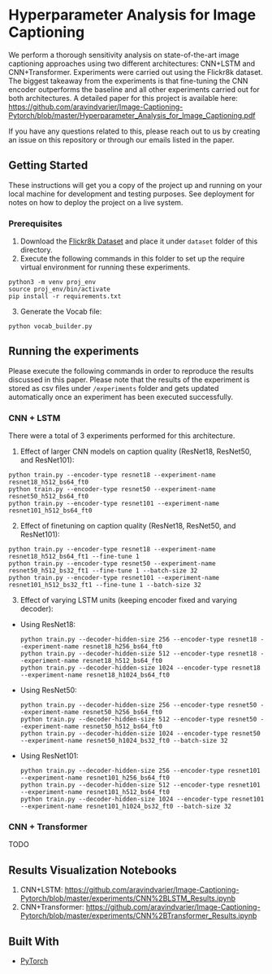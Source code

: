 #  Hyperparameter Analysis for Image Captioning

We perform a thorough sensitivity analysis on state-of-the-art image captioning approaches using two different architectures: CNN+LSTM and CNN+Transformer. Experiments were carried out using the Flickr8k dataset. The biggest takeaway from the experiments is that fine-tuning the CNN encoder outperforms the baseline and all other experiments carried out for both architectures. A detailed paper for this project is available here: https://github.com/aravindvarier/Image-Captioning-Pytorch/blob/master/Hyperparameter_Analysis_for_Image_Captioning.pdf

If you have any questions related to this, please reach out to us by creating an issue on this repository or through our emails listed in the paper.

## Getting Started

These instructions will get you a copy of the project up and running on your local machine for development and testing purposes. See deployment for notes on how to deploy the project on a live system.

### Prerequisites
1. Download the [Flickr8k Dataset](https://www.kaggle.com/shadabhussain/flickr8k) and place it under `dataset` folder of this directory.
2. Execute the following commands in this folder to set up the require virtual environment for running these experiments.

```
python3 -m venv proj_env
source proj_env/bin/activate
pip install -r requirements.txt
```

3. Generate the Vocab file:
```
python vocab_builder.py
```

## Running the experiments
Please execute the following commands in order to reproduce the results discussed in this paper. Please note that the results of the experiment is stored as csv files under `/experiments` folder and gets updated automatically once an experiment has been executed successfully.

### CNN + LSTM
There were a total of 3 experiments performed for this architecture.

1. Effect of larger CNN models on caption quality (ResNet18, ResNet50, and ResNet101):
```
python train.py --encoder-type resnet18 --experiment-name  resnet18_h512_bs64_ft0
python train.py --encoder-type resnet50 --experiment-name resnet50_h512_bs64_ft0
python train.py --encoder-type resnet101 --experiment-name resnet101_h512_bs64_ft0
```

2. Effect of finetuning on caption quality (ResNet18, ResNet50, and ResNet101):
```
python train.py --encoder-type resnet18 --experiment-name resnet18_h512_bs64_ft1 --fine-tune 1
python train.py --encoder-type resnet50 --experiment-name resnet50_h512_bs32_ft1 --fine-tune 1 --batch-size 32
python train.py --encoder-type resnet101 --experiment-name resnet101_h512_bs32_ft1 --fine-tune 1 --batch-size 32
```

3. Effect of varying LSTM units (keeping encoder fixed and varying decoder):

* Using ResNet18:
    ```
    python train.py --decoder-hidden-size 256 --encoder-type resnet18 --experiment-name resnet18_h256_bs64_ft0
    python train.py --decoder-hidden-size 512 --encoder-type resnet18 --experiment-name resnet18_h512_bs64_ft0
    python train.py --decoder-hidden-size 1024 --encoder-type resnet18 --experiment-name resnet18_h1024_bs64_ft0
    ```

* Using ResNet50:
  ```
  python train.py --decoder-hidden-size 256 --encoder-type resnet50 --experiment-name resnet50_h256_bs64_ft0
  python train.py --decoder-hidden-size 512 --encoder-type resnet50 --experiment-name resnet50_h512_bs64_ft0
  python train.py --decoder-hidden-size 1024 --encoder-type resnet50 --experiment-name resnet50_h1024_bs32_ft0 --batch-size 32 
  ```

* Using ResNet101:
  ```
  python train.py --decoder-hidden-size 256 --encoder-type resnet101 --experiment-name resnet101_h256_bs64_ft0
  python train.py --decoder-hidden-size 512 --encoder-type resnet101 --experiment-name resnet101_h512_bs64_ft0
  python train.py --decoder-hidden-size 1024 --encoder-type resnet101 --experiment-name resnet101_h1024_bs32_ft0 --batch-size 32 
  ```
  
### CNN + Transformer
TODO

## Results Visualization Notebooks
1. CNN+LSTM: https://github.com/aravindvarier/Image-Captioning-Pytorch/blob/master/experiments/CNN%2BLSTM_Results.ipynb
2. CNN+Transformer: https://github.com/aravindvarier/Image-Captioning-Pytorch/blob/master/experiments/CNN%2BTransformer_Results.ipynb

## Built With

* [PyTorch](https://pytorch.org/) 
